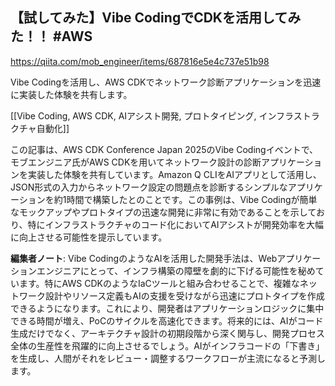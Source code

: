 ## 【試してみた】Vibe CodingでCDKを活用してみた！！ #AWS

https://qiita.com/mob_engineer/items/687816e5e4c737e51b98

Vibe Codingを活用し、AWS CDKでネットワーク診断アプリケーションを迅速に実装した体験を共有します。

[[Vibe Coding, AWS CDK, AIアシスト開発, プロトタイピング, インフラストラクチャ自動化]]

この記事は、AWS CDK Conference Japan 2025のVibe Codingイベントで、モブエンジニア氏がAWS CDKを用いてネットワーク設計の診断アプリケーションを実装した体験を共有しています。Amazon Q CLIをAIアプリとして活用し、JSON形式の入力からネットワーク設定の問題点を診断するシンプルなアプリケーションを約1時間で構築したとのことです。この事例は、Vibe Codingが簡単なモックアップやプロトタイプの迅速な開発に非常に有効であることを示しており、特にインフラストラクチャのコード化においてAIアシストが開発効率を大幅に向上させる可能性を提示しています。

**編集者ノート**: Vibe CodingのようなAIを活用した開発手法は、Webアプリケーションエンジニアにとって、インフラ構築の障壁を劇的に下げる可能性を秘めています。特にAWS CDKのようなIaCツールと組み合わせることで、複雑なネットワーク設計やリソース定義もAIの支援を受けながら迅速にプロトタイプを作成できるようになります。これにより、開発者はアプリケーションロジックに集中できる時間が増え、PoCのサイクルを高速化できます。将来的には、AIがコード生成だけでなく、アーキテクチャ設計の初期段階から深く関与し、開発プロセス全体の生産性を飛躍的に向上させるでしょう。AIがインフラコードの「下書き」を生成し、人間がそれをレビュー・調整するワークフローが主流になると予測します。